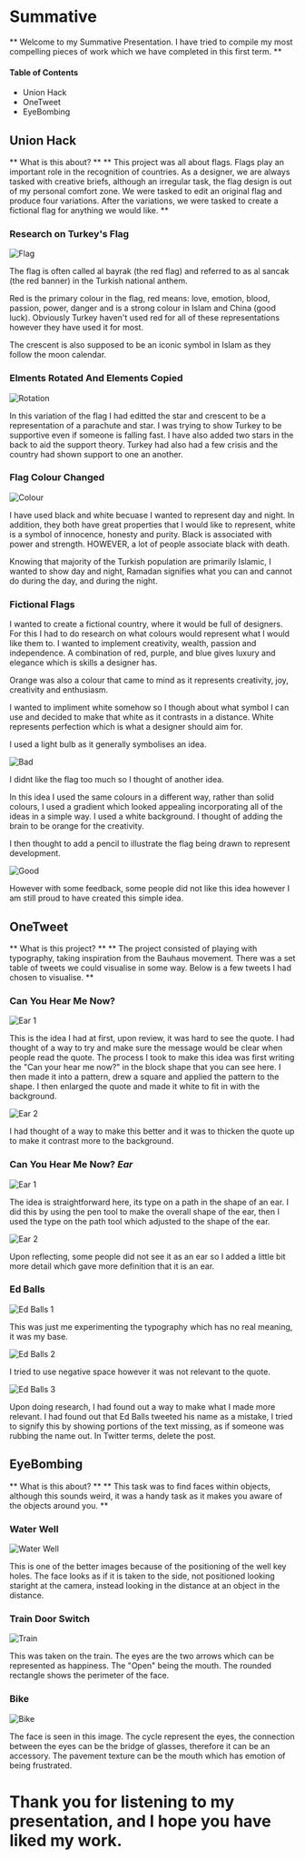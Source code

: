 # Summative

** Welcome to my Summative Presentation. I have tried to compile my most compelling pieces of work which we have completed in this first term. **

#### Table of Contents

* Union Hack
* OneTweet
* EyeBombing

## Union Hack

** What is this about? **
** This project was all about flags. Flags play an important role in the recognition of countries. As a designer, we are always tasked with creative briefs, although an irregular task, the flag design is out of my personal comfort zone. We were tasked to edit an original flag and produce four variations. After the variations, we were tasked to create a fictional flag for anything we would like. **

### Research on Turkey's Flag

![Flag](https://upload.wikimedia.org/wikipedia/commons/thumb/b/b4/Flag_of_Turkey.svg/2000px-Flag_of_Turkey.svg.png "Flag")

The flag is often called al bayrak (the red flag) and referred to as al sancak (the red banner) in the Turkish national anthem.

Red is the primary colour in the flag, red means: love, emotion, blood, passion, power, danger and is a strong colour in Islam and China (good luck). Obviously Turkey haven't used red for all of these representations however they have used it for most.

The crescent is also supposed to be an iconic symbol in Islam as they follow the moon calendar.

### Elments Rotated And Elements Copied

![Rotation](https://github.com/Mhossain360/FLAG-3/blob/master/Mayur/Turkey-Support-(Flag).png "Rotation")

In this variation of the flag I had editted the star and crescent to be a representation of a parachute and star. I was trying to show Turkey to be supportive even if someone is falling fast. I have also added two stars in the back to aid the support theory. Turkey had also had a few crisis and the country had shown support to one an another.

### Flag Colour Changed

![Colour](https://github.com/Mhossain360/FLAG-3/blob/master/Mayur/B%26W.png "Colour")

I have used black and white becuase I wanted to represent day and night. In addition, they both have great properties that I would like to represent, white is a symbol of innocence, honesty and purity. Black is associated with power and strength. HOWEVER, a lot of people associate black with death.

Knowing that majority of the Turkish population are primarily Islamic, I wanted to show day and night, Ramadan signifies what you can and cannot do during the day, and during the night.

### Fictional Flags

I wanted to create a fictional country, where it would be full of designers. For this I had to do research on what colours would represent what I would like them to. I wanted to implement creativity, wealth, passion and independence. A combination of red, purple, and blue gives luxury and elegance which is skills a designer has.

Orange was also a colour that came to mind as it represents creativity, joy, creativity and enthusiasm.

I wanted to impliment white somehow so I though about what symbol I can use and decided to make that white as it contrasts in a distance. White represents perfection which is what a designer should aim for.

I used a light bulb as it generally symbolises an idea.

![Bad](https://github.com/Mhossain360/FLAG-3/blob/master/Mayur/Terrible-Flag.png "Bad")

I didnt like the flag too much so I thought of another idea.

In this idea I used the same colours in a different way, rather than solid colours, I used a gradient which looked appealing incorporating all of the ideas in a simple way. I used a white background. I thought of adding the brain to be orange for the creativity.

I then thought to add a pencil to illustrate the flag being drawn to represent development.

![Good](https://github.com/Mhossain360/FLAG-3/blob/master/Mayur/Good-Flag.png "Good")

However with some feedback, some people did not like this idea however I am still proud to have created this simple idea.

## OneTweet

** What is this project? **
** The project consisted of playing with typography, taking inspiration from the Bauhaus movement. There was a set table of tweets we could visualise in some way. Below is a few tweets I had chosen to visualise. **

### Can You Hear Me Now?

![Ear 1](https://github.com/MayurSoneji/Typography/blob/master/Image%20files/Can-You-Hear-me-old.png "Ear 1")

This is the idea I had at first, upon review, it was hard to see the quote. I had thought of a way to try and make sure the message would be clear when people read the quote. The process I took to make this idea was first writing the "Can your hear me now?" in the block shape that you can see here. I then made it into a pattern, drew a square and applied the pattern to the shape. I then enlarged the quote and made it white to fit in with the background.

![Ear 2](https://github.com/MayurSoneji/Typography/blob/master/Image%20files/Can-You-Hear-me-NEW.png "Ear 2")

I had thought of a way to make this better and it was to thicken the quote up to make it contrast more to the background.

### Can You Hear Me Now? _Ear_

![Ear 1](https://github.com/MayurSoneji/Typography/blob/master/Image%20files/Ear---Can-you-hear-me-1.png "Ear 1")

The idea is straightforward here, its type on a path in the shape of an ear. I did this by using the pen tool to make the overall shape of the ear, then I used the type on the path tool which adjusted to the shape of the ear.

![Ear 2](https://github.com/MayurSoneji/Typography/blob/master/Image%20files/Ear---Can-you-hear-me-2.png "Ear 2")

Upon reflecting, some people did not see it as an ear so I added a little bit more detail which gave more definition that it is an ear.

### Ed Balls

![Ed Balls 1](https://github.com/MayurSoneji/Typography/blob/master/Image%20files/Ed-Balls-1.png "Ed Balls 1")

This was just me experimenting the typography which has no real meaning, it was my base.

![Ed Balls 2](https://github.com/MayurSoneji/Typography/blob/master/Image%20files/Ed-Balls-2.png "Ed Balls 2")

I tried to use negative space however it was not relevant to the quote.

![Ed Balls 3](https://github.com/MayurSoneji/Typography/blob/master/Image%20files/Ed-Balls-3.png "Ed Balls 3")

Upon doing research, I had found out a way to make what I made more relevant. I had found out that Ed Balls tweeted his name as a mistake, I tried to signify this by showing portions of the text missing, as if someone was rubbing the name out. In Twitter terms, delete the post.

## EyeBombing

** What is this about? **
** This task was to find faces within objects, although this sounds weird, it was a handy task as it makes you aware of the objects around you. **

### Water Well

![Water Well](https://github.com/EmptyRave/EyeBombing/blob/master/20161003_141024_(Custom).jpg "Water Well")

This is one of the better images because of the positioning of the well key holes. The face looks as if it is taken to the side, not positioned looking staright at the camera, instead looking in the distance at an object in the distance.

### Train Door Switch

![Train](https://github.com/EmptyRave/EyeBombing/blob/master/20161003_160444_(Custom).jpg "Train")

This was taken on the train. The eyes are the two arrows which can be represented as happiness. The "Open" being the mouth. The rounded rectangle shows the perimeter of the face.

### Bike

![Bike](https://github.com/EmptyRave/EyeBombing/blob/master/20161003_140544_(Custom).jpg "Bike")

The face is seen in this image. The cycle represent the eyes, the connection between the eyes can be the bridge of glasses, therefore it can be an accessory. The pavement texture can be the mouth which has emotion of being frustrated.

# Thank you for listening to my presentation, and I hope you have liked my work.
